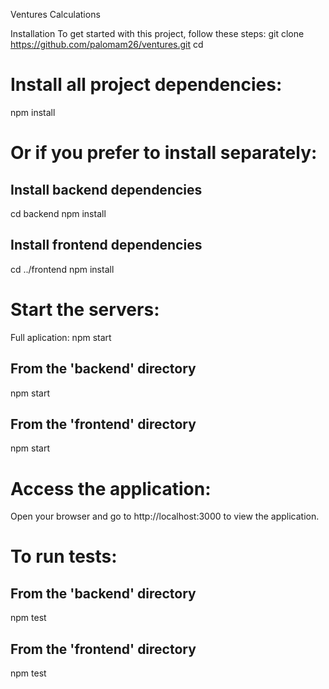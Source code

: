 Ventures Calculations

Installation
To get started with this project, follow these steps:
git clone <https://github.com/palomam26/ventures.git>
cd <project-directory>

# Install all project dependencies:

npm install

# Or if you prefer to install separately:

## Install backend dependencies

cd backend
npm install

## Install frontend dependencies

cd ../frontend
npm install

# Start the servers:

Full aplication: npm start

## From the 'backend' directory

npm start

## From the 'frontend' directory

npm start

# Access the application:

Open your browser and go to http://localhost:3000 to view the application.

# To run tests:

## From the 'backend' directory

npm test

## From the 'frontend' directory

npm test
